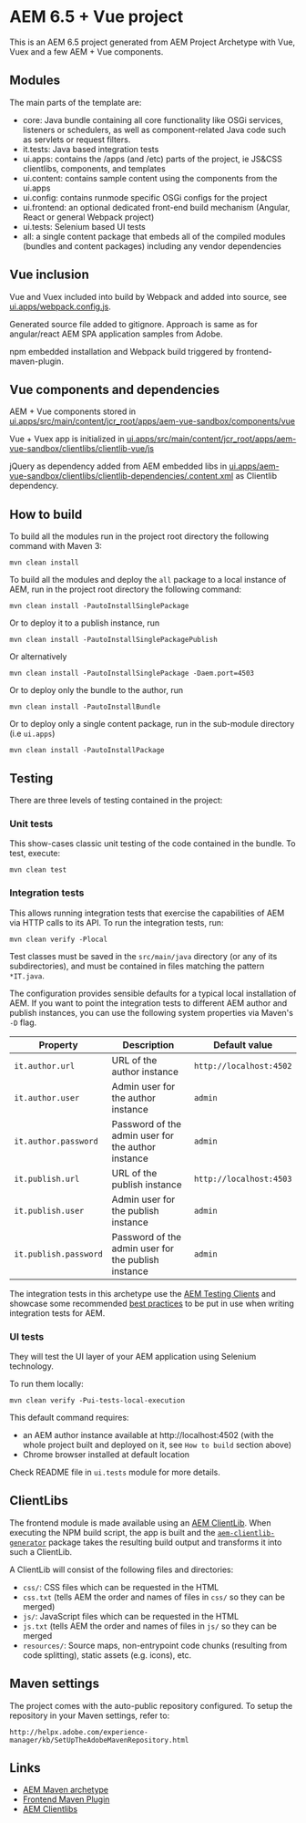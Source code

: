 # AEM 6.5 + Vue project

This is an AEM 6.5 project generated from AEM Project Archetype with Vue, Vuex and a few AEM + Vue components.

## Modules

The main parts of the template are:

* core: Java bundle containing all core functionality like OSGi services, listeners or schedulers, as well as component-related Java code such as servlets or request filters.
* it.tests: Java based integration tests
* ui.apps: contains the /apps (and /etc) parts of the project, ie JS&CSS clientlibs, components, and templates
* ui.content: contains sample content using the components from the ui.apps
* ui.config: contains runmode specific OSGi configs for the project
* ui.frontend: an optional dedicated front-end build mechanism (Angular, React or general Webpack project)
* ui.tests: Selenium based UI tests
* all: a single content package that embeds all of the compiled modules (bundles and content packages) including any vendor dependencies

## Vue inclusion

Vue and Vuex included into build by Webpack and added into source, see [ui.apps/webpack.config.js](https://github.com/rimironenko/aem-vue-sandbox/blob/master/ui.apps/webpack.config.js).

Generated source file added to gitignore. Approach is same as for angular/react AEM SPA application samples from Adobe.

npm embedded installation and Webpack build triggered by frontend-maven-plugin.

## Vue components and dependencies

AEM + Vue components stored in [ui.apps/src/main/content/jcr_root/apps/aem-vue-sandbox/components/vue](https://github.com/rimironenko/aem-vue-sandbox/tree/master/ui.apps/src/main/content/jcr_root/apps/aem-vue-sandbox/components/vue)

Vue + Vuex app is initialized in [ui.apps/src/main/content/jcr_root/apps/aem-vue-sandbox/clientlibs/clientlib-vue/js](https://github.com/rimironenko/aem-vue-sandbox/tree/master/ui.apps/src/main/content/jcr_root/apps/aem-vue-sandbox/clientlibs/clientlib-vue/js)

jQuery as dependency added from AEM embedded libs in [ui.apps/aem-vue-sandbox/clientlibs/clientlib-dependencies/.content.xml](https://github.com/rimironenko/aem-vue-sandbox/blob/master/ui.apps/src/main/content/jcr_root/apps/aem-vue-sandbox/clientlibs/clientlib-dependencies/.content.xml) as Clientlib dependency.

## How to build

To build all the modules run in the project root directory the following command with Maven 3:

    mvn clean install

To build all the modules and deploy the `all` package to a local instance of AEM, run in the project root directory the following command:

    mvn clean install -PautoInstallSinglePackage

Or to deploy it to a publish instance, run

    mvn clean install -PautoInstallSinglePackagePublish

Or alternatively

    mvn clean install -PautoInstallSinglePackage -Daem.port=4503

Or to deploy only the bundle to the author, run

    mvn clean install -PautoInstallBundle

Or to deploy only a single content package, run in the sub-module directory (i.e `ui.apps`)

    mvn clean install -PautoInstallPackage

## Testing

There are three levels of testing contained in the project:

### Unit tests

This show-cases classic unit testing of the code contained in the bundle. To
test, execute:

    mvn clean test

### Integration tests

This allows running integration tests that exercise the capabilities of AEM via
HTTP calls to its API. To run the integration tests, run:

    mvn clean verify -Plocal

Test classes must be saved in the `src/main/java` directory (or any of its
subdirectories), and must be contained in files matching the pattern `*IT.java`.

The configuration provides sensible defaults for a typical local installation of
AEM. If you want to point the integration tests to different AEM author and
publish instances, you can use the following system properties via Maven's `-D`
flag.

| Property | Description | Default value |
| --- | --- | --- |
| `it.author.url` | URL of the author instance | `http://localhost:4502` |
| `it.author.user` | Admin user for the author instance | `admin` |
| `it.author.password` | Password of the admin user for the author instance | `admin` |
| `it.publish.url` | URL of the publish instance | `http://localhost:4503` |
| `it.publish.user` | Admin user for the publish instance | `admin` |
| `it.publish.password` | Password of the admin user for the publish instance | `admin` |

The integration tests in this archetype use the [AEM Testing
Clients](https://github.com/adobe/aem-testing-clients) and showcase some
recommended [best
practices](https://github.com/adobe/aem-testing-clients/wiki/Best-practices) to
be put in use when writing integration tests for AEM.

### UI tests

They will test the UI layer of your AEM application using Selenium technology. 

To run them locally:

    mvn clean verify -Pui-tests-local-execution

This default command requires:
* an AEM author instance available at http://localhost:4502 (with the whole project built and deployed on it, see `How to build` section above)
* Chrome browser installed at default location

Check README file in `ui.tests` module for more details.

## ClientLibs

The frontend module is made available using an [AEM ClientLib](https://helpx.adobe.com/experience-manager/6-5/sites/developing/using/clientlibs.html). When executing the NPM build script, the app is built and the [`aem-clientlib-generator`](https://github.com/wcm-io-frontend/aem-clientlib-generator) package takes the resulting build output and transforms it into such a ClientLib.

A ClientLib will consist of the following files and directories:

- `css/`: CSS files which can be requested in the HTML
- `css.txt` (tells AEM the order and names of files in `css/` so they can be merged)
- `js/`: JavaScript files which can be requested in the HTML
- `js.txt` (tells AEM the order and names of files in `js/` so they can be merged
- `resources/`: Source maps, non-entrypoint code chunks (resulting from code splitting), static assets (e.g. icons), etc.

## Maven settings

The project comes with the auto-public repository configured. To setup the repository in your Maven settings, refer to:

    http://helpx.adobe.com/experience-manager/kb/SetUpTheAdobeMavenRepository.html

## Links

* [AEM Maven archetype](https://github.com/adobe/aem-project-archetype)
* [Frontend Maven Plugin](https://github.com/eirslett/frontend-maven-plugin)
* [AEM Clientlibs](https://docs.adobe.com/content/help/en/experience-manager-65/developing/introduction/clientlibs.html)

